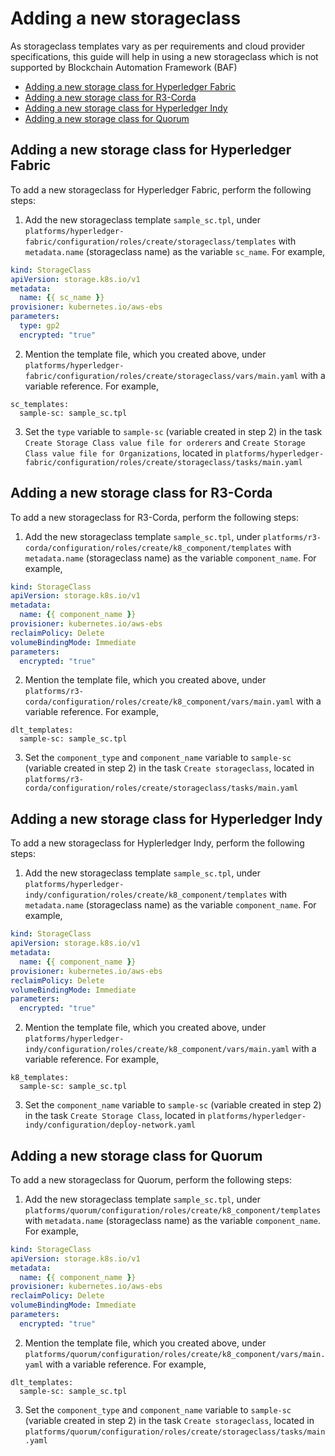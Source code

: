 [//]: # (##############################################################################################)
[//]: # (Copyright Accenture. All Rights Reserved.)
[//]: # (SPDX-License-Identifier: Apache-2.0)
[//]: # (##############################################################################################)

<a name = "adding-new-storageclass"></a>
# Adding a new storageclass
As storageclass templates vary as per requirements and cloud provider specifications, this guide will help in using a new storageclass which is not supported by Blockchain Automation Framework (BAF)

  - [Adding a new storage class for Hyperledger Fabric](#fabric)
  - [Adding a new storage class for R3-Corda](#corda)
  - [Adding a new storage class for Hyperledger Indy](#indy)
  - [Adding a new storage class for Quorum](#quorum)


<a name = "fabric"></a>
## Adding a new storage class for Hyperledger Fabric

To add a new storageclass for Hyperledger Fabric, perform the following steps:

1. Add the new storageclass template `sample_sc.tpl`, under `platforms/hyperledger-fabric/configuration/roles/create/storageclass/templates` with `metadata.name` (storageclass name) as the variable `sc_name`. For example,
```yaml
kind: StorageClass
apiVersion: storage.k8s.io/v1
metadata:
  name: {{ sc_name }}
provisioner: kubernetes.io/aws-ebs
parameters:
  type: gp2
  encrypted: "true"
```
2. Mention the template file, which you created above, under `platforms/hyperledger-fabric/configuration/roles/create/storageclass/vars/main.yaml` with a variable reference. For example,
```
sc_templates:
  sample-sc: sample_sc.tpl
```
3. Set the `type` variable to `sample-sc` (variable created in step 2) in the task `Create Storage Class value file for orderers` and `Create Storage Class value file for Organizations`, located in `platforms/hyperledger-fabric/configuration/roles/create/storageclass/tasks/main.yaml`  


<a name = "corda"></a>
## Adding a new storage class for R3-Corda

To add a new storageclass for R3-Corda, perform the following steps:

1. Add the new storageclass template `sample_sc.tpl`, under `platforms/r3-corda/configuration/roles/create/k8_component/templates` with `metadata.name` (storageclass name) as the variable `component_name`. For example,
```yaml
kind: StorageClass
apiVersion: storage.k8s.io/v1
metadata:
  name: {{ component_name }}
provisioner: kubernetes.io/aws-ebs
reclaimPolicy: Delete
volumeBindingMode: Immediate
parameters:
  encrypted: "true"  
```
2. Mention the template file, which you created above, under `platforms/r3-corda/configuration/roles/create/k8_component/vars/main.yaml` with a variable reference. For example,
```
dlt_templates:
  sample-sc: sample_sc.tpl
```
3. Set the `component_type` and `component_name` variable to `sample-sc` (variable created in step 2) in the task `Create storageclass`, located in `platforms/r3-corda/configuration/roles/create/storageclass/tasks/main.yaml`


<a name = "indy"></a>
## Adding a new storage class for Hyperledger Indy

To add a new storageclass for Hyplerledger Indy, perform the following steps:

1. Add the new storageclass template `sample_sc.tpl`, under `platforms/hyperledger-indy/configuration/roles/create/k8_component/templates` with `metadata.name` (storageclass name) as the variable `component_name`. For example,
```yaml
kind: StorageClass
apiVersion: storage.k8s.io/v1
metadata:
  name: {{ component_name }}
provisioner: kubernetes.io/aws-ebs
reclaimPolicy: Delete
volumeBindingMode: Immediate
parameters:
  encrypted: "true"  
```
2. Mention the template file, which you created above, under `platforms/hyperledger-indy/configuration/roles/create/k8_component/vars/main.yaml` with a variable reference. For example,
```
k8_templates:
  sample-sc: sample_sc.tpl
```
3. Set the `component_name` variable to `sample-sc` (variable created in step 2) in the task `Create Storage Class`, located in `platforms/hyperledger-indy/configuration/deploy-network.yaml`

<a name = "quorum"></a>
## Adding a new storage class for Quorum

To add a new storageclass for Quorum, perform the following steps:

1. Add the new storageclass template `sample_sc.tpl`, under `platforms/quorum/configuration/roles/create/k8_component/templates` with `metadata.name` (storageclass name) as the variable `component_name`. For example,
```yaml
kind: StorageClass
apiVersion: storage.k8s.io/v1
metadata:
  name: {{ component_name }}
provisioner: kubernetes.io/aws-ebs
reclaimPolicy: Delete
volumeBindingMode: Immediate
parameters:
  encrypted: "true"  
```
2. Mention the template file, which you created above, under `platforms/quorum/configuration/roles/create/k8_component/vars/main.yaml` with a variable reference. For example,
```
dlt_templates:
  sample-sc: sample_sc.tpl
```
3. Set the `component_type` and `component_name` variable to `sample-sc` (variable created in step 2) in the task `Create storageclass`, located in `platforms/quorum/configuration/roles/create/storageclass/tasks/main.yaml`
